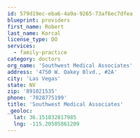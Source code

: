```yaml
---
id: 579d19ec-eba6-4a9a-9265-73af6ec7dfea
blueprint: providers
first_name: Robert
last_name: Korcal
license_type: DO
services:
  - family-practice
category: doctors
org_name: 'Southwest Medical Associates'
address: '4750 W. Oakey Blvd., #2A'
city: 'Las Vegas'
state: NV
zip: '891021535'
phone: '7028775199'
title: 'Southwest Medical Associates'
_geoloc:
  lat: 36.151832817985
  lng: -115.20505861209
---
```

